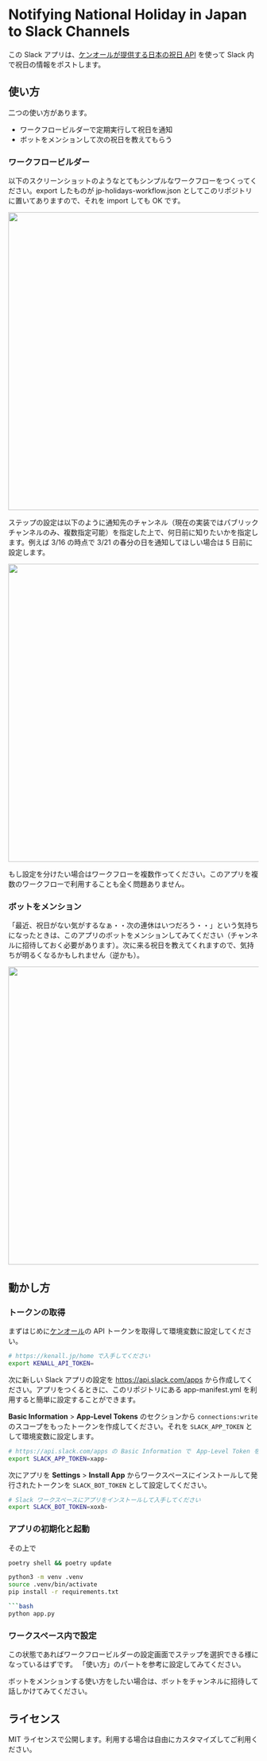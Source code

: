 # Notifying National Holiday in Japan to Slack Channels

この Slack アプリは、[ケンオールが提供する日本の祝日 API](https://kenall.jp/docs/API/holidays/) を使って Slack 内で祝日の情報をポストします。

## 使い方

二つの使い方があります。

* ワークフロービルダーで定期実行して祝日を通知
* ボットをメンションして次の祝日を教えてもらう

### ワークフロービルダー

以下のスクリーンショットのようなとてもシンプルなワークフローをつくってください。export したものが jp-holidays-workflow.json としてこのリポジトリに置いてありますので、それを import しても OK です。

<img width="600" src="https://user-images.githubusercontent.com/19658/158530327-623422e0-f40f-49d7-860d-046fa656f351.png">

ステップの設定は以下のように通知先のチャンネル（現在の実装ではパブリックチャンネルのみ、複数指定可能）を指定した上で、何日前に知りたいかを指定します。例えば 3/16 の時点で 3/21 の春分の日を通知してほしい場合は 5 日前に設定します。

<img width="600" src="https://user-images.githubusercontent.com/19658/158530312-0c2705ae-f614-4a94-a93c-617b291cc05f.png">

もし設定を分けたい場合はワークフローを複数作ってください。このアプリを複数のワークフローで利用することも全く問題ありません。

### ボットをメンション

「最近、祝日がない気がするなぁ・・次の連休はいつだろう・・」という気持ちになったときは、このアプリのボットをメンションしてみてください（チャンネルに招待しておく必要があります）。次に来る祝日を教えてくれますので、気持ちが明るくなるかもしれません（逆かも）。

<img width="600" src="https://user-images.githubusercontent.com/19658/158530366-7114289d-44ff-454e-bbd5-400a6da99ddf.png">

## 動かし方

### トークンの取得

まずはじめに[ケンオール](https://kenall.jp/)の API トークンを取得して環境変数に設定してください。

```bash
# https://kenall.jp/home で入手してください
export KENALL_API_TOKEN=
```

次に新しい Slack アプリの設定を https://api.slack.com/apps から作成してください。アプリをつくるときに、このリポジトリにある app-manifest.yml を利用すると簡単に設定することができます。

**Basic Information** > **App-Level Tokens** のセクションから `connections:write` のスコープをもったトークンを作成してください。それを `SLACK_APP_TOKEN` として環境変数に設定します。

```bash
# https://api.slack.com/apps の Basic Information で　App-Level Token を生成して入手してください
export SLACK_APP_TOKEN=xapp-
```

次にアプリを **Settings** > **Install App** からワークスペースにインストールして発行されたトークンを `SLACK_BOT_TOKEN` として設定してください。

```bash
# Slack ワークスペースにアプリをインストールして入手してください
export SLACK_BOT_TOKEN=xoxb-
```

### アプリの初期化と起動

その上で

```bash
poetry shell && poetry update
```
```bash
python3 -m venv .venv
source .venv/bin/activate
pip install -r requirements.txt

```bash
python app.py
```

### ワークスペース内で設定

この状態であればワークフロービルダーの設定画面でステップを選択できる様になっているはずです。
「使い方」のパートを参考に設定してみてください。

ボットをメンションする使い方をしたい場合は、ボットをチャンネルに招待して話しかけてみてください。

## ライセンス

MIT ライセンスで公開します。利用する場合は自由にカスタマイズしてご利用ください。
